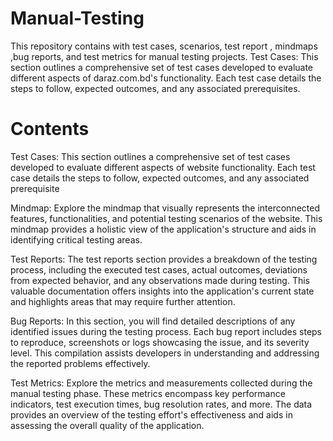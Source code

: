 # Manual-Testing
This repository contains with test cases, scenarios, test report , mindmaps ,bug reports, and test metrics for manual testing projects.
Test Cases: This section outlines a comprehensive set of test cases developed to evaluate different aspects of daraz.com.bd's functionality. Each test case details the steps to follow, expected outcomes, and any associated prerequisites.

# Contents

Test Cases: This section outlines a comprehensive set of test cases developed to evaluate different aspects of website functionality. Each test case details the steps to follow, expected outcomes, and any associated prerequisite

Mindmap: Explore the mindmap that visually represents the interconnected features, functionalities, and potential testing scenarios of the website. This mindmap provides a holistic view of the application's structure and aids in identifying critical testing areas.

Test Reports: The test reports section provides a breakdown of the testing process, including the executed test cases, actual outcomes, deviations from expected behavior, and any observations made during testing. This valuable documentation offers insights into the application's current state and highlights areas that may require further attention.

Bug Reports: In this section, you will find detailed descriptions of any identified issues during the testing process. Each bug report includes steps to reproduce, screenshots or logs showcasing the issue, and its severity level. This compilation assists developers in understanding and addressing the reported problems effectively.

Test Metrics: Explore the metrics and measurements collected during the manual testing phase. These metrics encompass key performance indicators, test execution times, bug resolution rates, and more. The data provides an overview of the testing effort's effectiveness and aids in assessing the overall quality of the application.
